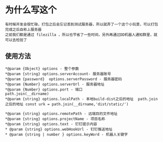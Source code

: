 
# 为什么写这个
    有时候开发会很忙碌，打包之后会忘记丢到测试服务器，所以就弄了一个这个小玩意，可以打包完成之后自称上服务器
    之前我们都是通过 filezilla ，所以也节省了一些时间，另外再通过DD机器人通知群里，就可以去检验了

## 使用方法
    *@param {Object} options - 整个参数
    *@param {string} options.serverAccount- 服务器账号
    *@param {password}  options.serverPassword - 服务器密码
    *@param {Number} options.serverUrl - 服务器地址
    *@param {Number} options.port - 端口
    path.join(__dirname)
    *@param {string} options.localPath - 本地build-dist之后的地址  path.join之后的地址 const urk = path.join(__dirname,'dist/static/')

    *@param {string} options.remotePath - 远端目的文件地址
    *@param {string} options.projectName - 项目名称
    *@param {string} options.text - 钉钉提示内容
    * @param {string} options.webHookUrl - 钉钉推送地址
    * @param {string | number } options.keyWord - 机器人关键字


